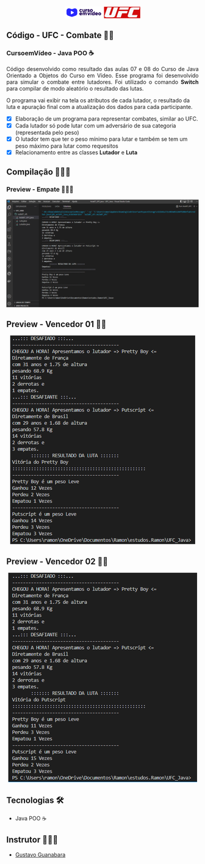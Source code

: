 <p align="center">
  <img alt="cursoemvideo" src=".github/cursoemvideo.png" />

  <img alt="ufc" src=".github/ufc_logo.jpg" />
</p>

## Código - UFC - Combate 🤼‍♂️

### CursoemVídeo - Java POO ☕


<p align="justify">Código desenvolvido como resultado das aulas 07 e 08 do Curso de Java Orientado a Objetos do Curso em Vídeo. Esse programa foi desenvolvido para simular o combate entre lutadores. Foi utilizado o comando <strong>Switch</strong> para compilar de modo aleatório o resultado das lutas.

O programa vai exibir na tela os atributos de cada lutador, o resultado da luta e apuração final com a atualização dos dados para cada participante.
</p>

- [x] Elaboração de um programa para representar combates, similar ao UFC.
- [x] Cada lutador só pode lutar com um adversário de sua categoria (representada pelo peso)
- [x] O lutador tem que ter o peso mínimo para lutar e também se tem um peso máximo para lutar como requesitos
- [x] Relacionamento entre as classes <strong>Lutador</strong> e <strong>Luta</strong>
  
## Compilação 👨🏽‍💻
### Preview - Empate 🤷🏽‍♂️
<p align="center">
  <img alt="output-empate" src=".github/preview_empate.PNG">
</p>

## Preview - Vencedor 01 👨🏽
<p align="center">
  <img alt="output-v01" src=".github/preview_v01.PNG">
</p>

## Preview - Vencedor 02 👦🏽
<p align="center">
  <img alt="output-v02" src=".github/preview_v02.PNG">
</p>

## Tecnologias 🛠

- Java POO ☕

## Instrutor 👨🏽‍🏫
- <a target="_blank" href="https://www.linkedin.com/in/guanabara/">Gustavo Guanabara</a>





